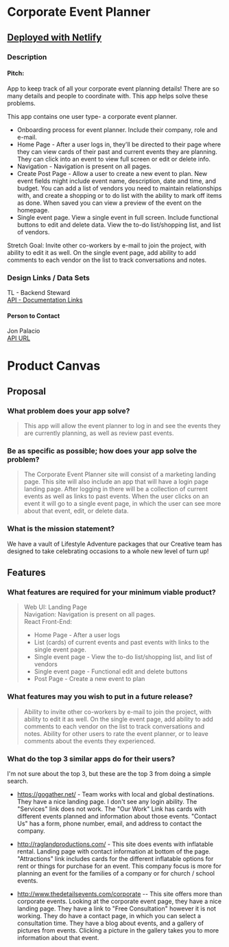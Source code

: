 # Corporate Event Planner

## [Deployed with Netlify](https://blissful-fermi-0d3142.netlify.com)

### Description
#### Pitch: 
App to keep track of all your corporate event planning details! There are so many details and people to coordinate with. This app helps solve these problems.

This app contains one user type- a corporate event planner.  
* Onboarding process for event planner. Include their company, role and e-mail.
* Home Page - After a user logs in, they'll be directed to their page where they can view cards of their past and current events they are planning. They can click into an event to view full screen or edit or delete info.
* Navigation - Navigation is present on all pages.
* Create Post Page - Allow a user to create a new event to plan.  New event fields might include event name, description, date and time, and budget. You can add a list of vendors you need to maintain relationships with, and create a shopping or to do list with the ability to mark off items as done. When saved you can view a preview of the event on the homepage.
* Single event page. View a single event in full screen. Include functional buttons to edit and delete data.  View the to-do list/shopping list, and list of vendors.  

Stretch Goal: Invite other co-workers by e-mail to join the project, with ability to edit it as well. On the single event page, add ability to add comments to each vendor on the list to track conversations and notes.

### Design Links / Data Sets
TL - Backend Steward  
[API - Documentation Links](https://github.com/corporate-event-planner/DevelopmentBE)

####  Person to Contact
Jon Palacio  
[API URL](https://corporate-event-planner.herokuapp.com/swagger-ui.html#/user-controller)

# Product Canvas

## Proposal

### What problem does your app solve?

> This app will allow the event planner to log in and see the events they are currently planning, as well as review past events.

### Be as specific as possible; how does your app solve the problem?

> The Corporate Event Planner site will consist of a marketing landing page. This site will also include an app that will have a login page landing page. After logging in there will be a collection of current events as well as links to past events. When the user clicks on an event it will go to a single event page, in which the user can see more about that event, edit, or delete data.

### What is the mission statement?

We have a vault of Lifestyle Adventure packages that our Creative team has designed to take celebrating occasions to a whole new level of turn up!

## Features

### What features are required for your minimum viable product?

> Web UI: Landing Page  
> Navigation: Navigation is present on all pages.  
> React Front-End:  
> - Home Page - After a user logs
> - List (cards) of current events and past events with links to the single event page.
> - Single event page - View the to-do list/shopping list, and list of vendors
> - Single event page - Functional edit and delete buttons
> - Post Page - Create a new event to plan

### What features may you wish to put in a future release?

> Ability to invite other co-workers by e-mail to join the project, with ability to edit it as well. 
> On the single event page, add ability to add comments to each vendor on the list to track conversations and notes.
> Ability for other users to rate the event planner, or to leave comments about the events they experienced.

### What do the top 3 similar apps do for their users?

I'm not sure about the top 3, but these are the top 3 from doing a simple search.

- https://gogather.net/ - Team works with local and global destinations. They have a nice landing page. I don't see any login ability. The "Services" link does not work. The "Our Work" Link has cards with different events planned and information about those events. "Contact Us" has a form, phone number, email, and address to contact the company.

- http://raglandproductions.com/ - This site does events with inflatable rental. Landing page with contact information at bottom of the page. "Attractions" link includes cards for the different inflatable options for rent or things for purchase for an event. This company focus is more for planning an event for the families of a company or for church / school events.

- http://www.thedetailsevents.com/corporate -- This site offers more than corporate events. Looking at the corporate event page, they have a nice landing page. They have a link to "Free Consultation" however it is not working. They do have a contact page, in which you can select a consultation time. They have a blog about events, and a gallery of pictures from events. Clicking a picture in the gallery takes you to more information about that event.